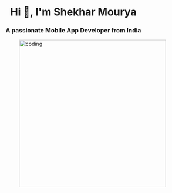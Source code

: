 <h1 align="center">Hi 👋, I'm Shekhar Mourya</h1>
<h3 align="center">A passionate Mobile App Developer from India</h3>
<img align="right" alt="coding" width="400" src="D:\raw\p1.png" />
